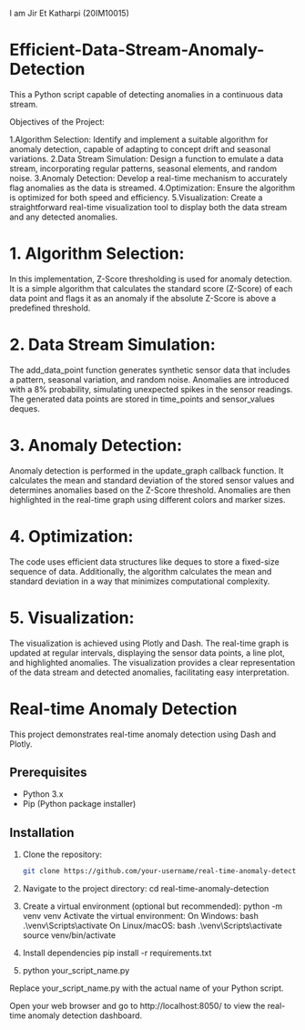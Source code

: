 I am Jir Et Katharpi
(20IM10015)

# Efficient-Data-Stream-Anomaly-Detection
This a Python script capable of detecting anomalies in a continuous data stream.

Objectives of the Project:

1.Algorithm Selection: Identify and implement a suitable algorithm for anomaly detection, capable of adapting to concept drift and seasonal variations.
2.Data Stream Simulation: Design a function to emulate a data stream, incorporating regular patterns, seasonal elements, and random noise.
3.Anomaly Detection: Develop a real-time mechanism to accurately flag anomalies as the data is streamed.
4.Optimization: Ensure the algorithm is optimized for both speed and efficiency.
5.Visualization: Create a straightforward real-time visualization tool to display both the data stream and any detected anomalies.

# 1. Algorithm Selection: 
  In this implementation, Z-Score thresholding is used for anomaly detection. 
  It is a simple algorithm that calculates the standard score (Z-Score) of each data point 
  and flags it as an anomaly if the absolute Z-Score is above a predefined threshold.

# 2. Data Stream Simulation:
  The add_data_point function generates synthetic sensor data that includes a pattern, seasonal variation, 
  and random noise. Anomalies are introduced with a 8% probability, simulating unexpected spikes in the sensor readings.
  The generated data points are stored in time_points and sensor_values deques.

# 3. Anomaly Detection:
  Anomaly detection is performed in the update_graph callback function. It calculates the mean and standard deviation 
  of the stored sensor values and determines anomalies based on the Z-Score threshold. Anomalies are then highlighted 
  in the real-time graph using different colors and marker sizes.

# 4. Optimization:
  The code uses efficient data structures like deques to store a fixed-size sequence of data. 
  Additionally, the algorithm calculates the mean and standard deviation in a way that minimizes computational complexity.

# 5. Visualization:
  The visualization is achieved using Plotly and Dash. The real-time graph is updated at regular intervals, 
  displaying the sensor data points, a line plot, and highlighted anomalies. The visualization provides a clear 
  representation of the data stream and detected anomalies, facilitating easy interpretation.


# Real-time Anomaly Detection

This project demonstrates real-time anomaly detection using Dash and Plotly.

## Prerequisites

- Python 3.x
- Pip (Python package installer)

## Installation

1. Clone the repository:

   ```bash
   git clone https://github.com/your-username/real-time-anomaly-detection.git
2. Navigate to the project directory:
   cd real-time-anomaly-detection
3. Create a virtual environment (optional but recommended):
   python -m venv venv
   Activate the virtual environment:
   On Windows:
   bash
   .\venv\Scripts\activate
   On Linux/macOS:
   bash
   .\venv\Scripts\activate
   source venv/bin/activate
4. Install dependencies
   pip install -r requirements.txt
5. python your_script_name.py

Replace your_script_name.py with the actual name of your Python script.

Open your web browser and go to http://localhost:8050/ to view the real-time anomaly detection dashboard.

